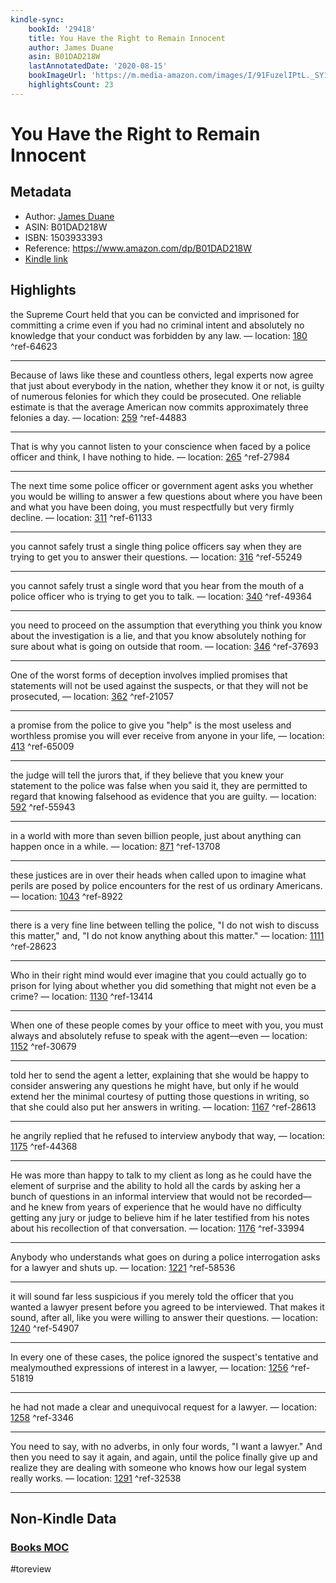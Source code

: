 ```yaml
---
kindle-sync:
    bookId: '29418'
    title: You Have the Right to Remain Innocent
    author: James Duane
    asin: B01DAD218W
    lastAnnotatedDate: '2020-08-15'
    bookImageUrl: 'https://m.media-amazon.com/images/I/91FuzelIPtL._SY160.jpg'
    highlightsCount: 23
---
```


# You Have the Right to Remain Innocent

## Metadata

-   Author: [James Duane](https://www.amazon.comundefined)
-   ASIN: B01DAD218W
-   ISBN: 1503933393
-   Reference: https://www.amazon.com/dp/B01DAD218W
-   [Kindle link](kindle://book?action=open&asin=B01DAD218W)

## Highlights

the Supreme Court held that you can be convicted and imprisoned for committing a crime even if you had no criminal intent and absolutely no knowledge that your conduct was forbidden by any law. — location: [180](kindle://book?action=open&asin=B01DAD218W&location=180) ^ref-64623

---

Because of laws like these and countless others, legal experts now agree that just about everybody in the nation, whether they know it or not, is guilty of numerous felonies for which they could be prosecuted. One reliable estimate is that the average American now commits approximately three felonies a day. — location: [259](kindle://book?action=open&asin=B01DAD218W&location=259) ^ref-44883

---

That is why you cannot listen to your conscience when faced by a police officer and think, I have nothing to hide. — location: [265](kindle://book?action=open&asin=B01DAD218W&location=265) ^ref-27984

---

The next time some police officer or government agent asks you whether you would be willing to answer a few questions about where you have been and what you have been doing, you must respectfully but very firmly decline. — location: [311](kindle://book?action=open&asin=B01DAD218W&location=311) ^ref-61133

---

you cannot safely trust a single thing police officers say when they are trying to get you to answer their questions. — location: [316](kindle://book?action=open&asin=B01DAD218W&location=316) ^ref-55249

---

you cannot safely trust a single word that you hear from the mouth of a police officer who is trying to get you to talk. — location: [340](kindle://book?action=open&asin=B01DAD218W&location=340) ^ref-49364

---

you need to proceed on the assumption that everything you think you know about the investigation is a lie, and that you know absolutely nothing for sure about what is going on outside that room. — location: [346](kindle://book?action=open&asin=B01DAD218W&location=346) ^ref-37693

---

One of the worst forms of deception involves implied promises that statements will not be used against the suspects, or that they will not be prosecuted, — location: [362](kindle://book?action=open&asin=B01DAD218W&location=362) ^ref-21057

---

a promise from the police to give you "help" is the most useless and worthless promise you will ever receive from anyone in your life, — location: [413](kindle://book?action=open&asin=B01DAD218W&location=413) ^ref-65009

---

the judge will tell the jurors that, if they believe that you knew your statement to the police was false when you said it, they are permitted to regard that knowing falsehood as evidence that you are guilty. — location: [592](kindle://book?action=open&asin=B01DAD218W&location=592) ^ref-55943

---

in a world with more than seven billion people, just about anything can happen once in a while. — location: [871](kindle://book?action=open&asin=B01DAD218W&location=871) ^ref-13708

---

these justices are in over their heads when called upon to imagine what perils are posed by police encounters for the rest of us ordinary Americans. — location: [1043](kindle://book?action=open&asin=B01DAD218W&location=1043) ^ref-8922

---

there is a very fine line between telling the police, "I do not wish to discuss this matter," and, "I do not know anything about this matter." — location: [1111](kindle://book?action=open&asin=B01DAD218W&location=1111) ^ref-28623

---

Who in their right mind would ever imagine that you could actually go to prison for lying about whether you did something that might not even be a crime? — location: [1130](kindle://book?action=open&asin=B01DAD218W&location=1130) ^ref-13414

---

When one of these people comes by your office to meet with you, you must always and absolutely refuse to speak with the agent—even — location: [1152](kindle://book?action=open&asin=B01DAD218W&location=1152) ^ref-30679

---

told her to send the agent a letter, explaining that she would be happy to consider answering any questions he might have, but only if he would extend her the minimal courtesy of putting those questions in writing, so that she could also put her answers in writing. — location: [1167](kindle://book?action=open&asin=B01DAD218W&location=1167) ^ref-28613

---

he angrily replied that he refused to interview anybody that way, — location: [1175](kindle://book?action=open&asin=B01DAD218W&location=1175) ^ref-44368

---

He was more than happy to talk to my client as long as he could have the element of surprise and the ability to hold all the cards by asking her a bunch of questions in an informal interview that would not be recorded—and he knew from years of experience that he would have no difficulty getting any jury or judge to believe him if he later testified from his notes about his recollection of that conversation. — location: [1176](kindle://book?action=open&asin=B01DAD218W&location=1176) ^ref-33994

---

Anybody who understands what goes on during a police interrogation asks for a lawyer and shuts up. — location: [1221](kindle://book?action=open&asin=B01DAD218W&location=1221) ^ref-58536

---

it will sound far less suspicious if you merely told the officer that you wanted a lawyer present before you agreed to be interviewed. That makes it sound, after all, like you were willing to answer their questions. — location: [1240](kindle://book?action=open&asin=B01DAD218W&location=1240) ^ref-54907

---

In every one of these cases, the police ignored the suspect's tentative and mealymouthed expressions of interest in a lawyer, — location: [1256](kindle://book?action=open&asin=B01DAD218W&location=1256) ^ref-51819

---

he had not made a clear and unequivocal request for a lawyer. — location: [1258](kindle://book?action=open&asin=B01DAD218W&location=1258) ^ref-3346

---

You need to say, with no adverbs, in only four words, "I want a lawyer." And then you need to say it again, and again, until the police finally give up and realize they are dealing with someone who knows how our legal system really works. — location: [1291](kindle://book?action=open&asin=B01DAD218W&location=1291) ^ref-32538

---

## Non-Kindle Data

### [Books MOC](Books%20MOC.md)

#toreview

